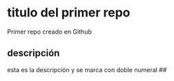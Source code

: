 # titulo del primer repo
Primer repo creado en Github

## descripción
esta es la descripción y se marca con doble numeral ##
